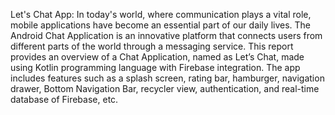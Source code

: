 Let's Chat App:
In today's world, where communication plays a vital role, mobile applications have become an essential part of our daily lives. The Android Chat Application is an innovative platform that connects users from different parts of the world through a messaging service. This report provides an overview of a Chat Application, named as Let’s Chat, made using Kotlin programming language with Firebase integration. The app includes features such as a splash screen, rating bar, hamburger, navigation drawer, Bottom Navigation Bar, recycler view, authentication, and real-time database of Firebase, etc.
